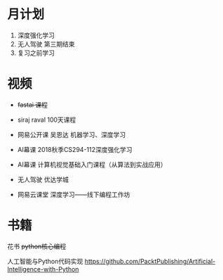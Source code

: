 # 月计划
1. 深度强化学习
2. 无人驾驶 第三期结束
3. 复习之前学习

# 视频
- ~~fastai 课程~~
- siraj raval 100天课程
- 网易公开课  吴恩达 机器学习、深度学习

- AI幕课 2018秋季CS294-112深度强化学习
- AI幕课 计算机视觉基础入门课程（从算法到实战应用）

- 无人驾驶 优达学城

- 网易云课堂 深度学习——线下编程工作坊


# 书籍
花书
~~python核心编程~~


人工智能与Python代码实现 
https://github.com/PacktPublishing/Artificial-Intelligence-with-Python
<!--stackedit_data:
eyJoaXN0b3J5IjpbNjY0ODgyMDc1LDIwMTg1NjA5MDQsLTE2OD
gxMzYxMSwtNDkyNzMzOSwxNjExODY5ODk1XX0=
-->
